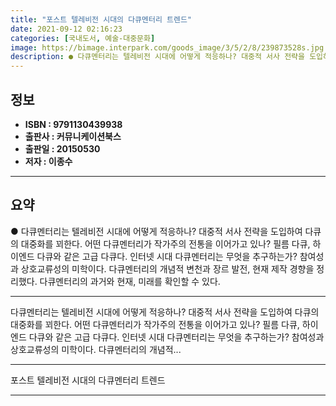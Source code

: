 ```yaml
---
title: "포스트 텔레비전 시대의 다큐멘터리 트렌드"
date: 2021-09-12 02:16:23
categories: [국내도서, 예술-대중문화]
image: https://bimage.interpark.com/goods_image/3/5/2/8/239873528s.jpg
description: ● 다큐멘터리는 텔레비전 시대에 어떻게 적응하나? 대중적 서사 전략을 도입하여 다큐의 대중화를 꾀한다. 어떤 다큐멘터리가 작가주의 전통을 이어가고 있나? 필름 다큐, 하이엔드 다큐와 같은 고급 다큐다. 인터넷 시대 다큐멘터리는 무엇을 추구하는가? 참여성과 상호교류성의 미학이다. 다큐멘
---
```


## **정보**

- **ISBN : 9791130439938**
- **출판사 : 커뮤니케이션북스**
- **출판일 : 20150530**
- **저자 : 이종수**

------



## **요약**

●  다큐멘터리는 텔레비전 시대에 어떻게 적응하나? 대중적 서사 전략을 도입하여 다큐의 대중화를 꾀한다. 어떤 다큐멘터리가 작가주의 전통을 이어가고 있나? 필름 다큐, 하이엔드 다큐와 같은 고급 다큐다. 인터넷 시대 다큐멘터리는 무엇을 추구하는가? 참여성과 상호교류성의 미학이다. 다큐멘터리의 개념적 변천과 장르 발전, 현재 제작 경향을 정리했다. 다큐멘터리의 과거와 현재, 미래를 확인할 수 있다.

------

다큐멘터리는 텔레비전 시대에 어떻게 적응하나? 대중적 서사 전략을 도입하여 다큐의 대중화를 꾀한다. 어떤 다큐멘터리가 작가주의 전통을 이어가고 있나? 필름 다큐, 하이엔드 다큐와 같은 고급 다큐다. 인터넷 시대 다큐멘터리는 무엇을 추구하는가? 참여성과 상호교류성의 미학이다. 다큐멘터리의 개념적... 

------


포스트 텔레비전 시대의 다큐멘터리 트렌드 

------


